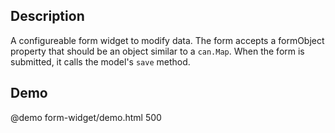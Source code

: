 <!--

@module {can.Component} form-widget <form-widget />
@parent geocola.components
@group form-widget.fields 1 Field Types

-->

## Description
A configureable form widget to modify data. The form accepts a formObject property that should be an object similar to a `can.Map`. When the form is submitted, it calls the model's `save` method.

## Demo

@demo form-widget/demo.html 500
